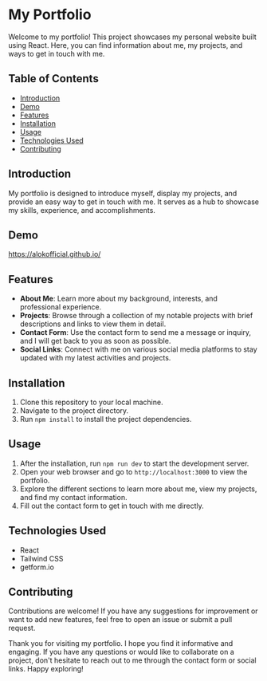 # My Portfolio

Welcome to my portfolio! This project showcases my personal website built using React. Here, you can find information about me, my projects, and ways to get in touch with me.

## Table of Contents
- [Introduction](#introduction)
- [Demo](#demo)
- [Features](#features)
- [Installation](#installation)
- [Usage](#usage)
- [Technologies Used](#technologies-used)
- [Contributing](#contributing)


## Introduction
My portfolio is designed to introduce myself, display my projects, and provide an easy way to get in touch with me. It serves as a hub to showcase my skills, experience, and accomplishments.

## Demo
https://alokofficial.github.io/

## Features
- **About Me**: Learn more about my background, interests, and professional experience.
- **Projects**: Browse through a collection of my notable projects with brief descriptions and links to view them in detail.
- **Contact Form**: Use the contact form to send me a message or inquiry, and I will get back to you as soon as possible.
- **Social Links**: Connect with me on various social media platforms to stay updated with my latest activities and projects.

## Installation
1. Clone this repository to your local machine.
2. Navigate to the project directory.
3. Run `npm install` to install the project dependencies.

## Usage
1. After the installation, run `npm run dev` to start the development server.
2. Open your web browser and go to `http://localhost:3000` to view the portfolio.
3. Explore the different sections to learn more about me, view my projects, and find my contact information.
4. Fill out the contact form to get in touch with me directly.

## Technologies Used
- React
- Tailwind CSS
- getform.io

## Contributing
Contributions are welcome! If you have any suggestions for improvement or want to add new features, feel free to open an issue or submit a pull request.

Thank you for visiting my portfolio. I hope you find it informative and engaging. If you have any questions or would like to collaborate on a project, don't hesitate to reach out to me through the contact form or social links. Happy exploring!
